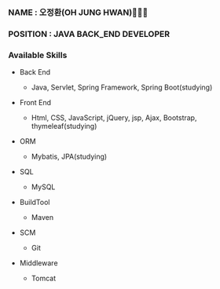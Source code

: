### NAME : 오정환(OH JUNG HWAN)🧑🏻‍💻
### POSITION : JAVA BACK_END DEVELOPER

### Available Skills
  - Back End
    - Java, Servlet, Spring Framework, Spring Boot(studying)
  
  - Front End
    - Html, CSS, JavaScript, jQuery, jsp, Ajax, Bootstrap, thymeleaf(studying)

  - ORM
    - Mybatis, JPA(studying)

  - SQL
    - MySQL

  - BuildTool
    - Maven

  - SCM
    - Git

  - Middleware
    - Tomcat
